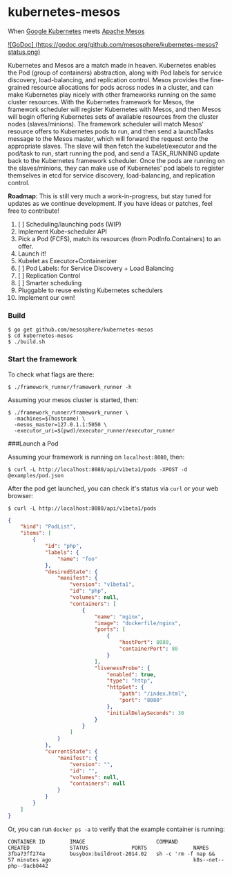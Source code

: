 kubernetes-mesos
================

When [Google Kubernetes](https://github.com/GoogleCloudPlatform/kubernetes) meets [Apache Mesos](http://mesos.apache.org/)


[![GoDoc] (https://godoc.org/github.com/mesosphere/kubernetes-mesos?status.png)](https://godoc.org/github.com/mesosphere/kubernetes-mesos)

Kubernetes and Mesos are a match made in heaven. Kubernetes enables the Pod (group of containers) abstraction, along with Pod labels for service discovery, load-balancing, and replication control. Mesos provides the fine-grained resource allocations for pods across nodes in a cluster, and can make Kubernetes play nicely with other frameworks running on the same cluster resources. With the Kubernetes framework for Mesos, the framework scheduler will register Kubernetes with Mesos, and then Mesos will begin offering Kubernetes sets of available resources from the cluster nodes (slaves/minions). The framework scheduler will match Mesos' resource offers to Kubernetes pods to run, and then send a launchTasks message to the Mesos master, which will forward the request onto the appropriate slaves. The slave will then fetch the kubelet/executor and the pod/task to run, start running the pod, and send a TASK_RUNNING update back to the Kubernetes framework scheduler. Once the pods are running on the slaves/minions, they can make use of Kubernetes' pod labels to register themselves in etcd for service discovery, load-balancing, and replication control. 

**Roadmap**:
This is still very much a work-in-progress, but stay tuned for updates as we continue development. If you have ideas or patches, feel free to contribute!

1. [ ] Scheduling/launching pods (WIP)
  1. Implement Kube-scheduler API
  1. Pick a Pod (FCFS), match its resources (from PodInfo.Containers) to an offer.
  1. Launch it!
  1. Kubelet as Executor+Containerizer
2. [ ] Pod Labels: for Service Discovery + Load Balancing
3. [ ] Replication Control
4. [ ] Smarter scheduling
  1. Pluggable to reuse existing Kubernetes schedulers
  1. Implement our own!


### Build

```shell
$ go get github.com/mesosphere/kubernetes-mesos
$ cd kubernetes-mesos
$ ./build.sh
```

### Start the framework

To check what flags are there:

```shell
$ ./framework_runner/framework_runner -h
```

Assuming your mesos cluster is started, then:

```shell
$ ./framework_runner/framework_runner \
  -machines=$(hostname) \
  -mesos_master=127.0.1.1:5050 \
  -executor_uri=$(pwd)/executor_runner/executor_runner
```

###Launch a Pod

Assuming your framework is running on `localhost:8080`, then:

```shell
$ curl -L http://localhost:8080/api/v1beta1/pods -XPOST -d @examples/pod.json
```

After the pod get launched, you can check it's status via `curl` or your web browser:
```shell
$ curl -L http://localhost:8080/api/v1beta1/pods
```

```json
{
	"kind": "PodList",
	"items": [
		{
			"id": "php",
			"labels": {
				"name": "foo"
			},
			"desiredState": {
				"manifest": {
					"version": "v1beta1",
					"id": "php",
					"volumes": null,
					"containers": [
						{
							"name": "nginx",
							"image": "dockerfile/nginx",
							"ports": [
								{
									"hostPort": 8080,
									"containerPort": 80
								}
							],
							"livenessProbe": {
								"enabled": true,
								"type": "http",
								"httpGet": {
									"path": "/index.html",
									"port": "8080"
								},
								"initialDelaySeconds": 30
							}
						}
					]
				}
			},
			"currentState": {
				"manifest": {
					"version": "",
					"id": "",
					"volumes": null,
					"containers": null
				}
			}
		}
	]
}
```

Or, you can run `docker ps -a` to verify that the example container is running:

```shell
CONTAINER ID        IMAGE                       COMMAND                CREATED             STATUS              PORTS               NAMES
3fba73ff274a        busybox:buildroot-2014.02   sh -c 'rm -f nap &&    57 minutes ago                                              k8s--net--php--9acb0442   
```
